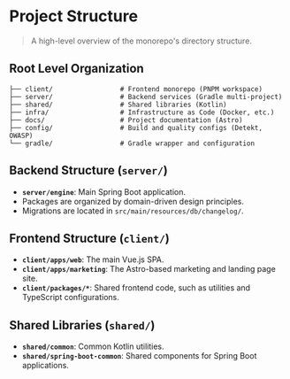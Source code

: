 # Project Structure

> A high-level overview of the monorepo's directory structure.

## Root Level Organization

```text
├── client/                 # Frontend monorepo (PNPM workspace)
├── server/                 # Backend services (Gradle multi-project)
├── shared/                 # Shared libraries (Kotlin)
├── infra/                  # Infrastructure as Code (Docker, etc.)
├── docs/                   # Project documentation (Astro)
├── config/                 # Build and quality configs (Detekt, OWASP)
└── gradle/                 # Gradle wrapper and configuration
```

## Backend Structure (`server/`)

- **`server/engine`**: Main Spring Boot application.
- Packages are organized by domain-driven design principles.
- Migrations are located in `src/main/resources/db/changelog/`.

## Frontend Structure (`client/`)

- **`client/apps/web`**: The main Vue.js SPA.
- **`client/apps/marketing`**: The Astro-based marketing and landing page site.
- **`client/packages/*`**: Shared frontend code, such as utilities and TypeScript configurations.

## Shared Libraries (`shared/`)

- **`shared/common`**: Common Kotlin utilities.
- **`shared/spring-boot-common`**: Shared components for Spring Boot applications.

